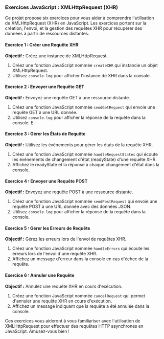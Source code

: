 ### Exercices JavaScript : XMLHttpRequest (XHR)

Ce projet propose six exercices pour vous aider à comprendre l'utilisation de XMLHttpRequest (XHR) en JavaScript. Les exercices portent sur la création, l'envoi, et la gestion des requêtes XHR pour récupérer des données à partir de ressources distantes.

#### Exercice 1 : Créer une Requête XHR
**Objectif :** Créez une instance de XMLHttpRequest.

1. Créez une fonction JavaScript nommée `createXHR` qui instancie un objet XMLHttpRequest.
2. Utilisez `console.log` pour afficher l'instance de XHR dans la console.

#### Exercice 2 : Envoyer une Requête GET
**Objectif :** Envoyez une requête GET à une ressource distante.

1. Créez une fonction JavaScript nommée `sendGetRequest` qui envoie une requête GET à une URL donnée.
2. Utilisez `console.log` pour afficher la réponse de la requête dans la console.
E
#### Exercice 3 : Gérer les États de Requête
**Objectif :** Utilisez les événements pour gérer les états de la requête XHR.

1. Créez une fonction JavaScript nommée `handleRequestStates` qui écoute les événements de changement d'état (readyState) d'une requête XHR.
2. Affichez le readyState et la réponse à chaque changement d'état dans la console.

#### Exercice 4 : Envoyer une Requête POST
**Objectif :** Envoyez une requête POST à une ressource distante.

1. Créez une fonction JavaScript nommée `sendPostRequest` qui envoie une requête POST à une URL donnée avec des données JSON.
2. Utilisez `console.log` pour afficher la réponse de la requête dans la console.

#### Exercice 5 : Gérer les Erreurs de Requête
**Objectif :** Gérez les erreurs lors de l'envoi de requêtes XHR.

1. Créez une fonction JavaScript nommée `handleErrors` qui écoute les erreurs lors de l'envoi d'une requête XHR.
2. Affichez un message d'erreur dans la console en cas d'échec de la requête.

#### Exercice 6 : Annuler une Requête
**Objectif :** Annulez une requête XHR en cours d'exécution.

1. Créez une fonction JavaScript nommée `cancelRequest` qui permet d'annuler une requête XHR en cours d'exécution.
2. Affichez un message indiquant que la requête a été annulée dans la console.

Ces exercices vous aideront à vous familiariser avec l'utilisation de XMLHttpRequest pour effectuer des requêtes HTTP asynchrones en JavaScript. Amusez-vous bien !

